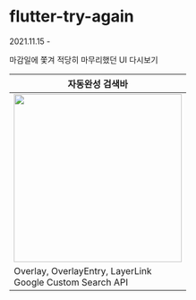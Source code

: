 # flutter-try-again

2021.11.15 -

마감일에 쫓겨 적당히 마무리했던 UI 다시보기

|자동완성 검색바|
|-----------|
|<img width="300px" src="https://user-images.githubusercontent.com/45515332/143952580-5e5f5b67-9f96-47cc-a78c-90c96888cef4.gif"/>|
|Overlay, OverlayEntry, LayerLink<br/>Google Custom Search API|
